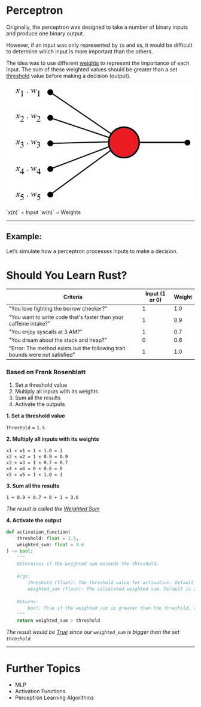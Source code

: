 # Perceptron

Originally, the perceptron was designed to take a number of binary inputs and produce one binary output.

However, if an input was only represented by `1`s and `0`s, it would be difficult to determine which input is more important than the others.

The idea was to use different <u>weights</u> to represent the importance of each input. The sum of these weighted values should be greater than a set <u>threshold</u> value before making a decision (output).

<p align="center">
  <img src="./_attachments/perceptron.jpg" alt="perceptron" />
</p>
`x(n)` = Input
`w(n)` = Weights

---

## Example:

Let’s simulate how a perceptron processes inputs to make a decision.

# Should You Learn Rust?

| Criteria                                                                     | Input (1 or 0) | Weight |
| ---------------------------------------------------------------------------- | -------------- | ------ |
| "You love fighting the borrow checker?"                                      | 1              | 1.0    |
| "You want to write code that's faster than your caffeine intake?"            | 1              | 0.9    |
| "You enjoy syscalls at 3 AM?"                                                | 1              | 0.7    |
| "You dream about the stack and heap?"                                        | 0              | 0.6    |
| "Error: The method exists but the following trait bounds were not satisfied" | 1              | 1.0    |

### Based on Frank Rosenblatt

1. Set a threshold value
2. Multiply all inputs with its weights
3. Sum all the results
4. Activate the outputs

**1. Set a threshold value**

`Threshold` = `1.5`

**2. Multiply all inputs with its weights**

```plaintext
x1 × w1 = 1 × 1.0 = 1
x2 × w2 = 1 × 0.9 = 0.9
x3 × w3 = 1 × 0.7 = 0.7
x4 × w4 = 0 × 0.6 = 0
x5 × w5 = 1 × 1.0 = 1
```

**3. Sum all the results**

```plaintext
1 + 0.9 + 0.7 + 0 + 1 = 3.6
```

_The result is called the <u>Weighted Sum</u>_

**4. Activate the output**

```python
def activation_function(
    threshold: float = 1.5,
    weighted_sum: float = 3.6
) -> bool:
    """
    Determines if the weighted sum exceeds the threshold.

    Args:
        threshold (float): The threshold value for activation. Default is 1.5.
        weighted_sum (float): The calculated weighted sum. Default is 3.6.

    Returns:
        bool: True if the weighted sum is greater than the threshold, otherwise False.
    """
    return weighted_sum > threshold
```

_The result would be <u>True</u> since our `weighted_sum` is bigger than the set `threshold`_

---

# Further Topics

- MLP
- Activation Functions
- Perceptron Learning Algorithms
